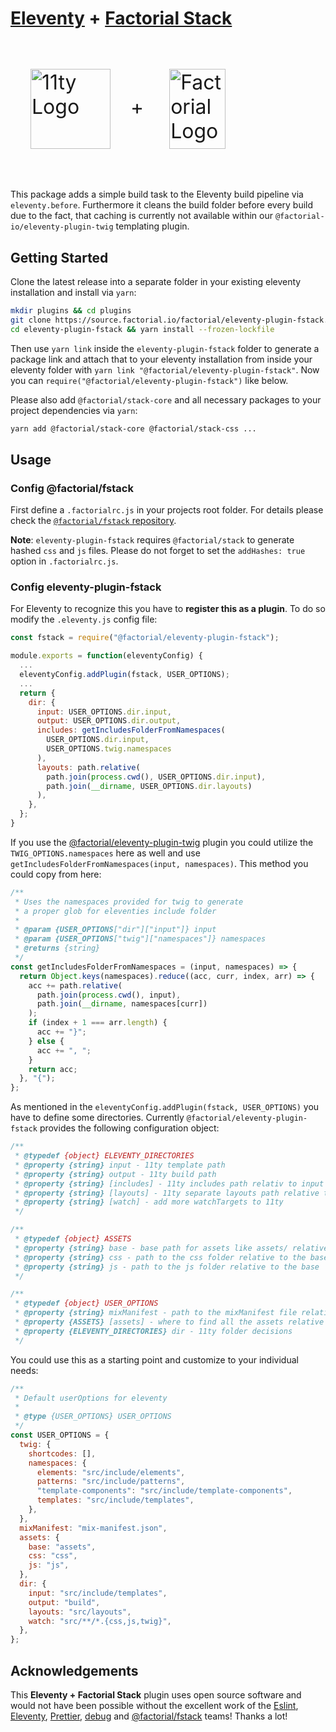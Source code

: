 # [Eleventy](https://www.11ty.dev) + [Factorial Stack](https://github.com/factorial-io/fstack)

<p style="font-size: 2rem">
<img 
  style="margin:2rem; width:8rem; height:8rem;" 
  align="center" 
  width="128" 
  height="128"
  alt="11ty Logo"
  src="https://camo.githubusercontent.com/124e337fb005b0e70eb3758b431b051eaf5419b3a709062fbcce6d661a6ea116/68747470733a2f2f7777772e313174792e6465762f696d672f6c6f676f2d6769746875622e737667">+
<img 
  style="margin:2rem; width:5.6rem; height:8rem;" 
  align="center" 
  width="91" 
  height="128"
  alt="Factorial Logo"
  src="https://logo.factorial.io/color.png">
</p>

This package adds a simple build task to the Eleventy build pipeline via `eleventy.before`. Furthermore it cleans the build folder before every build due to the fact, that caching is currently not available within our `@factorial-io/eleventy-plugin-twig` templating plugin.

## Getting Started

Clone the latest release into a separate folder in your existing eleventy installation and install via `yarn`:

```sh
mkdir plugins && cd plugins
git clone https://source.factorial.io/factorial/eleventy-plugin-fstack.git
cd eleventy-plugin-fstack && yarn install --frozen-lockfile
```

Then use `yarn link` inside the `eleventy-plugin-fstack` folder to generate a package link and attach that to your eleventy installation from inside your eleventy folder with `yarn link "@factorial/eleventy-plugin-fstack"`. Now you can `require("@factorial/eleventy-plugin-fstack")` like below.

Please also add `@factorial/stack-core` and all necessary packages to your project dependencies via `yarn`:

```sh
yarn add @factorial/stack-core @factorial/stack-css ...
```

## Usage

### Config @factorial/fstack

First define a `.factorialrc.js` in your projects root folder. For details please check the [`@factorial/fstack` repository](https://github.com/factorial-io/fstack).

**Note**: `eleventy-plugin-fstack` requires `@factorial/stack` to generate hashed `css` and `js` files. Please do not forget to set the `addHashes: true` option in `.factorialrc.js`.

### Config eleventy-plugin-fstack

For Eleventy to recognize this you have to **register this as a plugin**. To do so modify the `.eleventy.js` config file:

```js
const fstack = require("@factorial/eleventy-plugin-fstack");

module.exports = function(eleventyConfig) {
  ...
  eleventyConfig.addPlugin(fstack, USER_OPTIONS);
  ...
  return {
    dir: {
      input: USER_OPTIONS.dir.input,
      output: USER_OPTIONS.dir.output,
      includes: getIncludesFolderFromNamespaces(
        USER_OPTIONS.dir.input,
        USER_OPTIONS.twig.namespaces
      ),
      layouts: path.relative(
        path.join(process.cwd(), USER_OPTIONS.dir.input),
        path.join(__dirname, USER_OPTIONS.dir.layouts)
      ),
    },
  };
}
```

If you use the [@factorial/eleventy-plugin-twig](https://github.com/factorial-io/eleventy-plugin-twig) plugin you could utilize the `TWIG_OPTIONS.namespaces` here as well and use `getIncludesFolderFromNamespaces(input, namespaces)`. This method you could copy from here:

```js
/**
 * Uses the namespaces provided for twig to generate
 * a proper glob for eleventies include folder
 *
 * @param {USER_OPTIONS["dir"]["input"]} input
 * @param {USER_OPTIONS["twig"]["namespaces"]} namespaces
 * @returns {string}
 */
const getIncludesFolderFromNamespaces = (input, namespaces) => {
  return Object.keys(namespaces).reduce((acc, curr, index, arr) => {
    acc += path.relative(
      path.join(process.cwd(), input),
      path.join(__dirname, namespaces[curr])
    );
    if (index + 1 === arr.length) {
      acc += "}";
    } else {
      acc += ", ";
    }
    return acc;
  }, "{");
};
```

As mentioned in the `eleventyConfig.addPlugin(fstack, USER_OPTIONS)` you have to define some directories. Currently `@factorial/eleventy-plugin-fstack` provides the following configuration object:

```js
/**
 * @typedef {object} ELEVENTY_DIRECTORIES
 * @property {string} input - 11ty template path
 * @property {string} output - 11ty build path
 * @property {string} [includes] - 11ty includes path relativ to input
 * @property {string} [layouts] - 11ty separate layouts path relative to input
 * @property {string} [watch] - add more watchTargets to 11ty
 */

/**
 * @typedef {object} ASSETS
 * @property {string} base - base path for assets like assets/ relative to the build folder
 * @property {string} css - path to the css folder relative to the base
 * @property {string} js - path to the js folder relative to the base
 */

/**
 * @typedef {object} USER_OPTIONS
 * @property {string} mixManifest - path to the mixManifest file relative to the build folder
 * @property {ASSETS} [assets] - where to find all the assets relative to the build folder
 * @property {ELEVENTY_DIRECTORIES} dir - 11ty folder decisions
 */
```

You could use this as a starting point and customize to your individual needs:

```js
/**
 * Default userOptions for eleventy
 *
 * @type {USER_OPTIONS} USER_OPTIONS
 */
const USER_OPTIONS = {
  twig: {
    shortcodes: [],
    namespaces: {
      elements: "src/include/elements",
      patterns: "src/include/patterns",
      "template-components": "src/include/template-components",
      templates: "src/include/templates",
    },
  },
  mixManifest: "mix-manifest.json",
  assets: {
    base: "assets",
    css: "css",
    js: "js",
  },
  dir: {
    input: "src/include/templates",
    output: "build",
    layouts: "src/layouts",
    watch: "src/**/*.{css,js,twig}",
  },
};
```

## Acknowledgements

This **Eleventy + Factorial Stack** plugin uses open source software and would not have been possible without the excellent work of the [Eslint](https://babeljs.io/team), [Eleventy](https://www.11ty.dev/docs/credits/), [Prettier](https://unifiedjs.com/community/member/), [debug](https://github.com/debug-js/debug) and [@factorial/fstack](https://github.com/factorial-io/fstack) teams! Thanks a lot!
